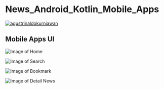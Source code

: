 # News_Android_Kotlin_Mobile_Apps

[![agustrinaldokurniawan](https://circleci.com/gh/agustrinaldokurniawan/News_Android_Kotlin_Mobile_Apps.svg?style=svg)](https://circleci.com/gh/agustrinaldokurniawan/News_Android_Kotlin_Mobile_Apps)

## Mobile Apps UI
![Image of Home](https://lh3.googleusercontent.com/WPj-3egxhlpvdI2i9oNxdlDxCTaG3bLHw7KGi0PEkabNbGBwdV4dfz7_MSnl2mqeZsfkhWiF92aAbS9G5LJPFvjiGByfmpcrxjj6c0xv2OQ5jtuEwVDDKxLW_foX93WHhf4MCJ-RrmLJDJ_bxv0hmUxwUqSV9oUaqQHPRQRKtvd_okqP2eztPKcN8SV_FfU8GlueyzZl1MOZktqW8FMmFAGK-8N2NdXPiYHyRorSy_ENEVjNHM2OhajBKqsoTFv-OLDyN7_rQz2YrQ6GGAPLtaIjUcAf3lBPU-ovv_RpaUTQ2SwBH3z3nPNvWzLGrCIjo12T7vfh02jqOlnSX3pIBS-6s-V2MERHzSgrgoOgymR6X_rsp-ebzBsyhsH-LsChMO_hdjI2giMKmcrK5zeDADmR1PdJIlUNIeHwNZXQb0fPJFe8HaiyAeJr1sJRVctZ89lr0rxe1iDDIDB3AtZS5gnrOwo49JtyHPRmHg67uV6VXfywLjfrFGhqfjJyjIBIqRDWLiXRkD8W3J4C1tB_IM9xm2VwI1fMDtyL8F7bRwUjs6a0f1VD_cuZ6BSqVWv13Crn4h7YbDMJEx91GJULj1tGE7GRja99mXbjzqWes4MNzet6LpbIWPnG-zl4hXqZWOKpFWJzH-tLeJ-1mDVUtFxfq8bIBKYUq-JpqxgKWr5NpFu8iyA-TCzDgqfP7XdIgnUTCzmv7ldqD9iqaVWXfx54=w360-h640-no?authuser=0)

![Image of Search](https://lh3.googleusercontent.com/kB7S-tbKTAE61oPFJBJ9xACDmalCT6d0veNKO6UwV8eDqjoTpEjKu7QPTMGOkTXzbZZPssGkkU4oyxKr06cJOuQVoKYp-6V9XbFTDvVhKB4DEB7ACi9FZpHANldWjl8_3BM5czzksH9cpdYUM-7lBwAUFD_kjMeo6cJH44L5TUZaa6BMEZ7ncycbgk9qUC2ekFzCBPVRrpKSmD9_Cof-Ls9wXB_h5GG1Fkz0dLWQ8S33fGOURuM9UTt-g230JQBOCs6HXA9B-vTCu0ZPKqNfUISErDv0S7dTKnDcSmS7p_3FLdCT-MiQfK6fD03WysGSbnw7t7_XmAaqlv8QRtXy60VYA-hnEWjuqkztWVDzbp2CNCetFaYUtoAYtorDi0iNq0FVzSKXNIBvRQDN4mbZeznRUg7Ceh8ayWa4b9ebSl2RZOk9Rji-gxCbxT7lQprN1raWHvT8xDK6ycFGi9zafI5Hi-BHqC7UnjV4Sk49kSkuK2nb9cp-ngE8eHsePREwZybyfTfJdcJqLnVDW1027qhZrKTf7Tv6Qc1abMbgmvs2DhVlmmjMbaiS3mCh-vihqu_HfouHx3Op83MtRo0MBsyB8OGoeXbH8X9llmcNH_nvTCk1DrK932DyoSaQY2PCXhVvHQ0vpfgY8-wkyUVGwjHhlBRVsrI6oFLruqBMGLhaD7_Dmtqnyks_D63x4ZLmPgmnF32N1UIKdKwTESv2mC41=w360-h640-no?authuser=0)

![Image of Bookmark](https://lh3.googleusercontent.com/J7dJ__v3WVFj7JOz3ox7wAxlAisEb7avbGwJpCGcymzOAeGt6_zeDTwigvSh01qjv8OcLhGGL6-w1smJvr6p0UnfnwX_8Y48R1kCsjtw8uedQgmnoPMR7lwZbqIc83MdRgXOZmRAA8PIKz4A-6rqKpAHEqVz6Or8SnFfFO7jxq8R9I0NGUXL5e1M7ehjbVqP86cC07e6S29uNL6AXUznIMhssQwkz5dG3Q8LR3Pg4mrjpKX9810ssel92zxtyCBOQONBgrAafUxKpVUe-3KRSXJ6iWGvWa3Y5d4JZsA4Ni1stnMdfhZHSb0BUieV2ZzgppuSgFBrH-e8PUpCldljFow3MLrEG8aSjrzEr7xKQy7l_f8xs0ZMsyXQ-_bvzZujUhgpYprQK_tVj_HN-pa8kccjPOiSHrpNd_LBVSaXXfSe484c-Nqh_qR866da0DMg1-exsR3llw6BrWQHfrKd3YtRdQKmZgOo0v-1YBRYEo0qD33lrCv1U6QMWO3JrQC-oVuCx8bwIP0oiEIO3rgTU3qYi8kMvHIfnr4Tl6yJX4o6v3ei-zxhzoXDNgC1jsAj0Wzn9zcSWVA48dRANuVwnzFHX0b4jqYhDLzArvkMsch70toRHBrWX7JBKfBK0sKnRYYKvupA5qEa98rfWHhNgwPoo17kbhhuzrTERoDsIAS8ISYLwcen5qA0oRqhjyFTAeY4h3AJmpzUu28VIxSFs6N9=w360-h640-no?authuser=0)

![Image of Detail News](https://lh3.googleusercontent.com/b4w6wsaE8iDl4B1Vj4J4dApfigdVb7gFpv3sE5HBdqkbcX-HryxYUTa5MR4itGNw15yDcei3yLiC2sEjCeGYkbbPyQabbGtfRmsKyn5DRafUJpTx2s5Hl6By-VB-s9JIBrJ66InRpTSAkMlDpNU1j_qcQ7nY6iOeXLVpQMoC4qFlahGQxCOAfzlsj8FdpxAbKc_LsSowgjzgJ0nWBVXRGkQhxxs43UINyVsgpBwexJGt_JVdkCl376gWUTRdw7BJN0p3fyO4WS2r56e9_Esx4IEdAKJbtjlMeKnG8xKUMLZbBkyqUScQxzHw-TlA2Zd9Wsc5ODb55rysqWgw46mtx0U4RPBXhOPgviz-OdOGDrSi1anlgB2QhmDoc0XQInj8NqcOx6ArVfcYZLZ-9q3Qb70oP8tU0QSKMMBhIjfGkpQzX8txEtqGuUPAh8qBztTDuTXwAvMTwZXw6UMal-YbHiwOzAzyvUE1KJfvujtAp3HeIxe4627O88j_g00JFaVk77gvvrvuUGgGQHGARZjmNpRW5kzX17ZlME-8XFwpQEnDRlqhLkiCcKeGMW6mHkLnT4Y0cuSjOGw__uk0k6v-1a5sGCLB_oI3UXmg2sVqZ1xaUUaJuxUpgC7sCiWLtIa7FrEeRc2hZ566DbJwLwxsAuiKcR0js3cGGI8FdwOnaSnI3CVDbT7w4xV5kPftWW5wkVUAj_kYgUZpNbc40yj2x94m=w360-h640-no?authuser=0)
